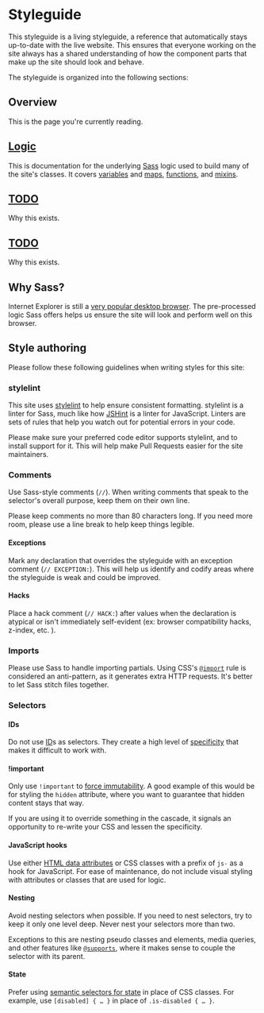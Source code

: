 # Styleguide

This styleguide is a living styleguide, a reference that automatically stays up-to-date with the live website. This ensures that everyone working on the site always has a shared understanding of how the component parts that make up the site should look and behave.

The styleguide is organized into the following sections:

## Overview

This is the page you're currently reading.

## [Logic]()

This is documentation for the underlying [Sass](https://sass-lang.com/) logic used to build many of the site's classes. It covers [variables](http://sass-lang.com/documentation/file.SASS_REFERENCE.html#variables_) and [maps](http://sass-lang.com/documentation/file.SASS_REFERENCE.html#maps), [functions](http://sass-lang.com/documentation/file.SASS_REFERENCE.html#functions), and [mixins](http://sass-lang.com/documentation/file.SASS_REFERENCE.html#mixins).

## [TODO]()

Why this exists.

## [TODO]()

Why this exists.

## Why Sass?

Internet Explorer is still a [very popular desktop browser](https://netmarketshare.com/browser-market-share.aspx?options=%7B%22filter%22%3A%7B%22%24and%22%3A%5B%7B%22deviceType%22%3A%7B%22%24in%22%3A%5B%22Desktop%2Flaptop%22%5D%7D%7D%5D%7D%2C%22dateLabel%22%3A%22Custom%22%2C%22attributes%22%3A%22share%22%2C%22group%22%3A%22browser%22%2C%22sort%22%3A%7B%22share%22%3A-1%7D%2C%22id%22%3A%22browsersDesktop%22%2C%22dateInterval%22%3A%22Monthly%22%2C%22dateStart%22%3A%222017-11%22%2C%22dateEnd%22%3A%222018-11%22%2C%22plotKeys%22%3A%5B%7B%22browser%22%3A%22Chrome%22%7D%2C%7B%22browser%22%3A%22Internet%20Explorer%22%7D%2C%7B%22browser%22%3A%22Firefox%22%7D%2C%7B%22browser%22%3A%22Edge%22%7D%2C%7B%22browser%22%3A%22Safari%22%7D%5D%2C%22segments%22%3A%22-1000%22%7D). The pre-processed logic Sass offers helps us ensure the site will look and perform well on this browser.

## Style authoring

Please follow these following guidelines when writing  styles for this site:

### stylelint

This site uses [stylelint](https://github.com/stylelint/stylelint) to help ensure consistent formatting. stylelint is a linter for Sass, much like how [JSHint](https://jshint.com/) is a linter for JavaScript. Linters are sets of rules that help you watch out for potential errors in your code. 

Please make sure your preferred code editor supports stylelint, and to install support for it. This will help make Pull Requests easier for the site maintainers.

### Comments

Use Sass-style comments (`//`). When writing comments that speak to the selector's overall purpose, keep them on their own line. 

Please keep comments no more than 80 characters long. If you need more room, please use a line break to help keep things legible.

#### Exceptions

Mark any declaration that overrides the styleguide with an exception comment (`// EXCEPTION:`). This will help us identify and codify areas where the styleguide is weak and could be improved.

#### Hacks

Place a hack comment (`// HACK:`) after values when the declaration is atypical or isn't immediately self-evident (ex: browser compatibility hacks, z-index, etc. ).

### Imports

Please use Sass to handle importing partials. Using CSS's [`@import`](https://developer.mozilla.org/en-US/docs/Web/CSS/@import) rule is considered an anti-pattern, as it generates extra HTTP requests. It's better to let Sass stitch files together. 

### Selectors

#### IDs

Do not use [ID](https://developer.mozilla.org/en-US/docs/Web/HTML/Global_attributes/id)s as selectors. They create a high level of [specificity](https://developer.mozilla.org/en-US/docs/Web/CSS/Specificity) that makes it difficult to work with.

#### !important

Only use `!important` to [force immutability](https://csswizardry.com/2016/05/the-importance-of-important/). A good example of this would be for styling the `hidden` attribute, where you want to guarantee that hidden content stays that way.

If you are using it to override something in the cascade, it signals an opportunity to re-write your CSS and lessen the specificity. 

#### JavaScript hooks

Use either [HTML data attributes](https://developer.mozilla.org/en-US/docs/Learn/HTML/Howto/Use_data_attributes) or CSS classes with a prefix of `js-` as a hook for JavaScript. For ease of maintenance, do not include visual styling with attributes or classes that are used for logic.

#### Nesting

Avoid nesting selectors when possible. If you need to nest selectors, try to keep it only one level deep. Never nest your selectors more than two.

Exceptions to this are nesting pseudo classes and elements, media queries, and other features like [`@supports`](https://developer.mozilla.org/en-US/docs/Web/CSS/@supports), where it makes sense to couple the selector with its parent.

#### State

Prefer using [semantic selectors for state](https://css-tricks.com/user-facing-state/) in place of CSS classes. For example, use `[disabled] { … }` in place of `.is-disabled { … }`.






